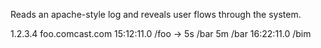 Reads an apache-style log and reveals user flows through the system.


1.2.3.4 foo.comcast.com
  15:12:11.0     /foo ->
  5s               /bar
  5m             /bar
  16:22:11.0       /bim
